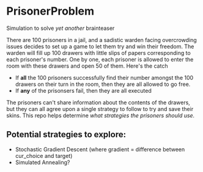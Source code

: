 # PrisonerProblem
Simulation to solve _yet another_ brainteaser

There are 100 prisoners in a jail, and a sadistic warden facing overcrowding issues decides to set up a game to let them try and win their freedom. The warden will fill up 100 drawers with little slips of papers corresponding to each prisoner's number. One by one, each prisoner is allowed to enter the room with these drawers and open 50 of them. Here's the catch

* If **all** the 100 prisoners successfully find their number amongst the 100 drawers on their turn in the room, then they are all allowed to go free.
* If **any** of the prisonsers fail, then they are all executed

The prisoners can't share information about the contents of the drawers, but they can all agree upon a single strategy to follow to try and save their skins.  This repo helps determine _what strategies the prisoners should use._

## Potential strategies to explore:

* Stochastic Gradient Descent (where gradient = difference between cur_choice and target)
* Simulated Annealing?
